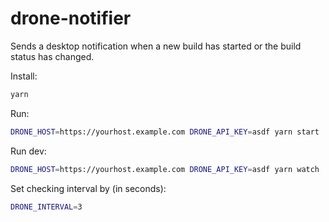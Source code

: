 # drone-notifier

Sends a desktop notification when a new build has started or the build status has changed.

Install:
```bash
yarn
```

Run:
```bash
DRONE_HOST=https://yourhost.example.com DRONE_API_KEY=asdf yarn start
```

Run dev:
```bash
DRONE_HOST=https://yourhost.example.com DRONE_API_KEY=asdf yarn watch
```

Set checking interval by (in seconds): 
```bash
DRONE_INTERVAL=3
```